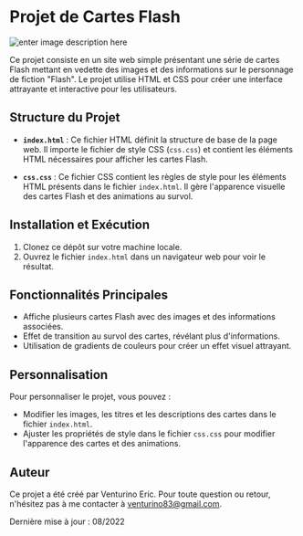 
# Projet de Cartes Flash
![enter image description here](https://i.pinimg.com/originals/5a/c0/ec/5ac0ec60bf602d9ab363c8bd476a0cc2.png)

Ce projet consiste en un site web simple présentant une série de cartes Flash mettant en vedette des images et des informations sur le personnage de fiction "Flash". Le projet utilise HTML et CSS pour créer une interface attrayante et interactive pour les utilisateurs.

## Structure du Projet

-   **`index.html`** : Ce fichier HTML définit la structure de base de la page web. Il importe le fichier de style CSS (`css.css`) et contient les éléments HTML nécessaires pour afficher les cartes Flash.
    
-   **`css.css`** : Ce fichier CSS contient les règles de style pour les éléments HTML présents dans le fichier `index.html`. Il gère l'apparence visuelle des cartes Flash et des animations au survol.
    

## Installation et Exécution

1.  Clonez ce dépôt sur votre machine locale.
2.  Ouvrez le fichier `index.html` dans un navigateur web pour voir le résultat.

## Fonctionnalités Principales

-   Affiche plusieurs cartes Flash avec des images et des informations associées.
-   Effet de transition au survol des cartes, révélant plus d'informations.
-   Utilisation de gradients de couleurs pour créer un effet visuel attrayant.

## Personnalisation

Pour personnaliser le projet, vous pouvez :

-   Modifier les images, les titres et les descriptions des cartes dans le fichier `index.html`.
-   Ajuster les propriétés de style dans le fichier `css.css` pour modifier l'apparence des cartes et des animations.

## Auteur

Ce projet a été créé par Venturino Eric. Pour toute question ou retour, n'hésitez pas à me contacter à [venturino83@gmail.com](mailto:venturino83@gmail.com).

Dernière mise à jour : 08/2022
